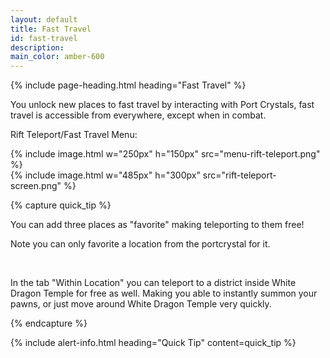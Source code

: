 ```yaml
---
layout: default
title: Fast Travel
id: fast-travel
description: 
main_color: amber-600
---
```


<div class="margin-center-90 overflow-x-auto">
  {% include page-heading.html heading="Fast Travel" %}

  <p class="mb-5">
   You unlock new places to fast travel by interacting with Port Crystals, fast travel is accessible from everywhere, except when in combat.
  </p>

  <p class="mb-2 font-bold">
    Rift Teleport/Fast Travel Menu:
  </p>
  <div class="flex mb-5 items-center flex-col md:flex-row">
    <div class="w-1/2">
      {% include image.html w="250px" h="150px" src="menu-rift-teleport.png" %}
    </div>
    <div class="w-1/2">
      {% include image.html w="485px" h="300px" src="rift-teleport-screen.png" %}
    </div>
  </div>

  {% capture quick_tip %}
    <p>
      You can add three places as "favorite" making teleporting to them free!
    </p>
    <p>
      Note you can only favorite a location from the portcrystal for it.
    </p><br/>
    <p>
      In the tab "Within Location" you can teleport to a district inside White Dragon Temple for free as well. Making you able to instantly summon your pawns, or just move around White Dragon Temple very quickly. 
    </p>
  {% endcapture %}

  {% include alert-info.html heading="Quick Tip" content=quick_tip %}
</div>